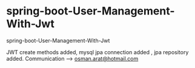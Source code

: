 # spring-boot-User-Management-With-Jwt
spring-boot-User-Management-With-Jwt

JWT create methods added, mysql jpa connection added , jpa repository added. Communication --> osman.arat@hotmail.com
